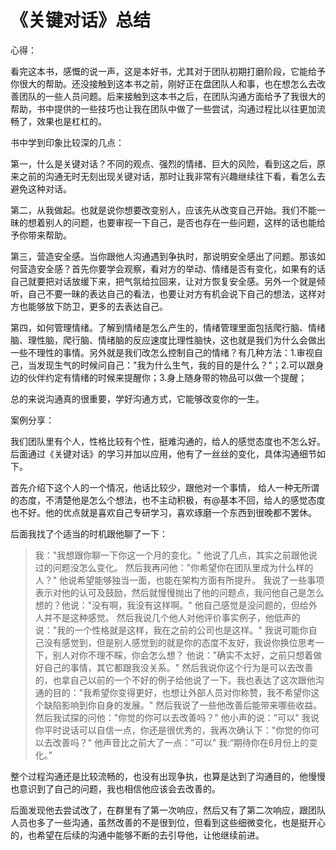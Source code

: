 # 《关键对话》总结

心得：

看完这本书，感慨的说一声，这是本好书，尤其对于团队初期打磨阶段，它能给予你很大的帮助。还没接触到这本书之前，刚好正在盘团队人和事，也在想怎么去改善团队的一些人员问题。后来接触到这本书之后，在团队沟通方面给予了我很大的帮助，书中提供的一些技巧也让我在团队中做了一些尝试，沟通过程比以往更加流畅了，效果也是杠杠的。

书中学到印象比较深的几点：

第一，什么是关键对话？不同的观点、强烈的情绪、巨大的风险，看到这之后，原来之前的沟通无时无刻出现关键对话，那时让我非常有兴趣继续往下看，看怎么去避免这种对话。

第二，从我做起。也就是说你想要改变别人，应该先从改变自己开始。我们不能一昧的想着别人的问题，也要审视一下自己，是否也存在一些问题，这样的话也能给予你带来帮助。

第三，营造安全感。当你跟他人沟通遇到争执时，那说明安全感出了问题。那该如何营造安全感？首先你要学会观察，看对方的举动、情绪是否有变化，如果有的话自己就要把对话放缓下来，把气氛给拉回来，让对方恢复安全感。另外一个就是倾听，自己不要一昧的表达自己的看法，也要让对方有机会说下自己的想法，这样对方也能够放下防卫，更多的去表达自己。

第四，如何管理情绪。了解到情绪是怎么产生的，情绪管理里面包括爬行脑、情绪脑、理性脑，爬行脑、情绪脑的反应速度比理性脑快，这也就是我们为什么会做出一些不理性的事情。另外就是我们改怎么控制自己的情绪？有几种方法：1.审视自己，当发现生气的时候问自己："我为什么生气，我的目的是什么？"；2.可以跟身边的伙伴约定有情绪的时候来提醒你；3.身上随身带的物品可以做一个提醒；

总的来说沟通真的很重要，学好沟通方式，它能够改变你的一生。

案例分享：

我们团队里有个人，性格比较有个性，挺难沟通的，给人的感觉态度也不怎么好。后面通过《关键对话》的学习并加以应用，他有了一丝丝的变化，具体沟通细节如下。

首先介绍下这个人的一个情况，他话比较少，跟他对一个事情， 给人一种无所谓的态度，不清楚他是怎么个想法，也不主动积极，有@基本不回，给人的感觉态度也不好。他的优点就是喜欢自己专研学习，喜欢琢磨一个东西到很晚都不罢休。

后面我找了个适当的时机跟他聊了一下：

> 我："我想跟你聊一下你这一个月的变化。"
> 他说了几点，其实之前跟他说过的问题没怎么变化。
> 然后我再问他："你希望你在团队里成为什么样的人？"
> 他说希望能够独当一面，也能在架构方面有所提升。
> 我说了一些事项表示对他的认可及鼓励，然后就慢慢抛出了他的问题点，我问他自己是怎么想的？他说："没有啊，我没有这样啊。"
> 他自己感觉是没问题的，但给外人并不是这种感觉。
> 然后我说几个他人对他评价事实例子，他低声的说："我的一个性格就是这样，我在之前的公司也是这样。"
> 我说可能你自己没有感觉到，但是别人感觉到的就是你的态度不友好，我说你换位思考一下，别人对你不理不睬，你会怎么想？
> 他说："确实不太好，之前只想着做好自己的事情，其它都跟我没关系。"
> 然后我说你这个行为是可以去改善的，也拿自己以前的一个不好的例子给他说了一下。我也表达了这次跟他沟通的目的："我希望你变得更好，也想让外部人员对你称赞，我不希望你这个缺陷影响到你自身的发展。"
> 然后我说了一些他改善后能带来哪些收益。
> 然后我试探的问他："你觉的你可以去改善吗？"
> 他小声的说："可以"
> 我说你平时说话可以自信一点，你还是很优秀的，我再次确认下："你觉的你可以去改善吗？"
> 他声音比之前大了一点："可以"
> 我:“期待你在6月份上的变化。”

整个过程沟通还是比较流畅的，也没有出现争执，也算是达到了沟通目的，他慢慢也意识到了自己的问题，我也相信他应该会去改善的。

后面发现他去尝试改了，在群里有了第一次响应，然后又有了第二次响应，跟团队人员也多了一些沟通，虽然改善的不是很到位，但看到这些细微变化，也是挺开心的，也希望在后续的沟通中能够不断的去引导他，让他继续前进。

